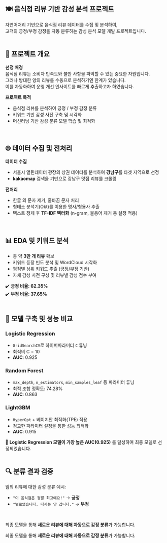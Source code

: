 ## 🍽️ 음식점 리뷰 기반 감성 분석 프로젝트

자연어처리 기반으로 음식점 리뷰 데이터를 수집 및 분석하여,  
고객의 긍정/부정 감정을 자동 분류하는 감성 분석 모델 개발 프로젝트입니다.  
<br>

## 📌 프로젝트 개요

**선정 배경**  
음식점 리뷰는 소비자 만족도와 불만 사항을 파악할 수 있는 중요한 자원입니다.  
그러나 방대한 양의 리뷰를 수동으로 분석하기엔 한계가 있습니다.  
이를 자동화하여 운영 개선 인사이트를 빠르게 추출하고자 하였습니다.  

**프로젝트 목적**  
- 음식점 리뷰를 분석하여 긍정 / 부정 감정 분류  
- 키워드 기반 감성 사전 구축 및 시각화  
- 머신러닝 기반 감성 분류 모델 학습 및 최적화  
<br>

## 🌐 데이터 수집 및 전처리

**데이터 수집**  
- 서울시 열린데이터 광장의 상권 데이터를 분석하여 **강남구**를 타겟 지역으로 선정  
- **kakaomap** 검색을 기반으로 강남구 맛집 리뷰를 크롤링  

**전처리**  
- 한글 외 문자 제거, 줄바꿈 문자 처리  
- 형태소 분석기(Okt)를 이용한 명사/형용사 추출  
- 텍스트 정제 후 **TF-IDF 벡터화** (n-gram, 불용어 제거 등 설정 적용)  
<br>

## 📊 EDA 및 키워드 분석

- 총 약 **3만 개 리뷰** 확보  
- 키워드 등장 빈도 분석 및 WordCloud 시각화  
- 평점별 상위 키워드 추출 (긍정/부정 기반)  
- 자체 감성 사전 구성 및 리뷰별 감성 점수 부여  

✔️ **긍정 비율: 62.35%**  
✔️ **부정 비율: 37.65%**  
<br>

## 🤖 모델 구축 및 성능 비교

### **Logistic Regression**
- `GridSearchCV`로 하이퍼파라미터 `C` 튜닝  
- 최적의 C = 10  
- **AUC**: 0.925  

### **Random Forest**
- `max_depth`, `n_estimators`, `min_samples_leaf` 등 파라미터 튜닝  
- 최적 조합 정확도: 74.28%  
- **AUC**: 0.863  

### **LightGBM**
- `HyperOpt` + 베이지안 최적화(TPE) 적용  
- 정교한 파라미터 설정을 통한 성능 최적화  
- **AUC**: 0.915  

📌 **Logistic Regression 모델이 가장 높은 AUC(0.925)** 를 달성하여 최종 모델로 선정되었습니다.  
<br>

## 🔍 분류 결과 검증

임의 리뷰에 대한 감성 분류 예시:  
- `"이 음식점은 정말 최고예요!"` → **긍정**  
- `"별로였습니다. 다시는 안 갑니다."` → **부정**  
<br>

최종 모델을 통해 **새로운 리뷰에 대해 자동으로 감정 분류**가 가능합니다.


최종 모델을 통해 **새로운 리뷰에 대해 자동으로 감정 분류**가 가능합니다.
